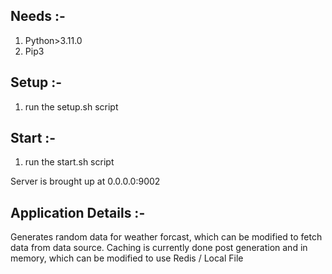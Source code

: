## Needs :-
1. Python>3.11.0
2. Pip3

## Setup :-
1. run the setup.sh script

## Start :-
1. run the start.sh script

Server is brought up at 0.0.0.0:9002

## Application Details :-
Generates random data for weather forcast, which can be modified to fetch data from data source. Caching is currently done post generation and in memory, which can be modified to use Redis / Local File

